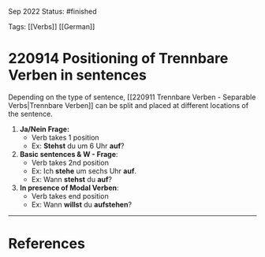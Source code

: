 Sep 2022
Status: #finished  

Tags: [[Verbs]] [[German]] 

# 220914 Positioning of Trennbare Verben in sentences
Depending on the type of sentence, [[220911 Trennbare Verben - Separable Verbs|Trennbare Verben]] can be split and placed at different locations of the sentence.

1. **Ja/Nein Frage:** 
	- Verb takes 1 position
	- Ex: **Stehst** du um 6 Uhr **auf**?
1. **Basic sentences & W - Frage**: 
	- Verb takes 2nd position
	- Ex: Ich **stehe** um sechs Uhr **auf**.
	- Ex: Wann **stehst** du **auf**?
3. **In presence of Modal Verben**: 
	- Verb takes end position
	- Ex: Wann **willst** du **aufstehen**?
	


---
# References
